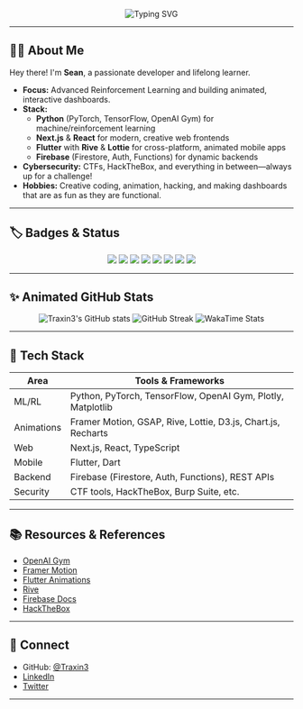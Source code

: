 <!-- Hero Section with Typing Animation -->
<p align="center">
  <img src="https://readme-typing-svg.herokuapp.com?size=28&duration=3500&pause=1200&color=00FFD1&center=true&vCenter=true&width=800&lines=👋+Hi%2C+I%27m+Traxin3!;Reinforcement+Learning+Ninja+%F0%9F%A7%AA;Full-Stack+with+Next.js+%7C+Flutter+%7C+Firebase;CTF+and+HackTheBox+Enthusiast+%F0%9F%9B%A0%EF%B8%8F;Let%27s+Build+Animated+Dashboards!" alt="Typing SVG">
</p>

---

## 🧑‍💻 About Me

Hey there! I'm **Sean**, a passionate developer and lifelong learner.  
- **Focus:** Advanced Reinforcement Learning and building animated, interactive dashboards.
- **Stack:**  
  - **Python** (PyTorch, TensorFlow, OpenAI Gym) for machine/reinforcement learning  
  - **Next.js** & **React** for modern, creative web frontends  
  - **Flutter** with **Rive** & **Lottie** for cross-platform, animated mobile apps  
  - **Firebase** (Firestore, Auth, Functions) for dynamic backends  
- **Cybersecurity:** CTFs, HackTheBox, and everything in between—always up for a challenge!
- **Hobbies:** Creative coding, animation, hacking, and making dashboards that are as fun as they are functional.

---

## 🏷️ Badges & Status

<p align="center">
  <img src="https://img.shields.io/badge/Python-3776AB?style=for-the-badge&logo=python&logoColor=white"/>
  <img src="https://img.shields.io/badge/Next.js-000000?style=for-the-badge&logo=nextdotjs&logoColor=white"/>
  <img src="https://img.shields.io/badge/Flutter-02569B?style=for-the-badge&logo=flutter&logoColor=white"/>
  <img src="https://img.shields.io/badge/Firebase-ffca28?style=for-the-badge&logo=firebase&logoColor=black"/>
  <img src="https://img.shields.io/badge/CTF%20Player-00FFD1?style=for-the-badge"/>
  <img src="https://img.shields.io/github/license/Traxin3/your-repo-name?style=flat-square"/>
  <img src="https://img.shields.io/github/v/release/Traxin3/your-repo-name?style=flat-square"/>
  <img src="https://img.shields.io/github/downloads/Traxin3/your-repo-name/total?style=flat-square"/>
</p>

---

## ✨ Animated GitHub Stats

<p align="center">
  <img src="https://github-readme-stats.vercel.app/api?username=Traxin3&show_icons=true&theme=radical&hide_border=true&hide_title=true" alt="Traxin3's GitHub stats" />
  <img src="https://streak-stats.demolab.com?user=Traxin3&theme=radical&hide_border=true" alt="GitHub Streak" />
  <img src="https://github-readme-stats.vercel.app/api/wakatime?username=Traxin3&layout=compact&hide_border=true&theme=radical" alt="WakaTime Stats" />
</p>

---



## 💼 Tech Stack

| Area        | Tools & Frameworks                                                      |
|-------------|------------------------------------------------------------------------|
| ML/RL       | Python, PyTorch, TensorFlow, OpenAI Gym, Plotly, Matplotlib            |
| Animations  | Framer Motion, GSAP, Rive, Lottie, D3.js, Chart.js, Recharts           |
| Web         | Next.js, React, TypeScript                                             |
| Mobile      | Flutter, Dart                                                          |
| Backend     | Firebase (Firestore, Auth, Functions), REST APIs                       |
| Security    | CTF tools, HackTheBox, Burp Suite, etc.                                |

---

## 📚 Resources & References

- [OpenAI Gym](https://gym.openai.com/)
- [Framer Motion](https://www.framer.com/motion/)
- [Flutter Animations](https://flutter.dev/docs/development/ui/animations)
- [Rive](https://rive.app/)
- [Firebase Docs](https://firebase.google.com/docs)
- [HackTheBox](https://www.hackthebox.com/)

---

## 🤝 Connect

- GitHub: [@Traxin3](https://github.com/Traxin3)
- [LinkedIn](#)  
- [Twitter](#)  

---

